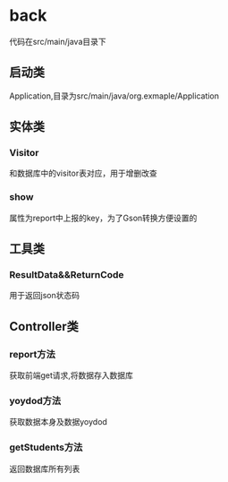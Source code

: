 # back
代码在src/main/java目录下
## 启动类
Application,目录为src/main/java/org.exmaple/Application
## 实体类
### Visitor
和数据库中的visitor表对应，用于增删改查
### show
属性为report中上报的key，为了Gson转换方便设置的
## 工具类
### ResultData&&ReturnCode
用于返回json状态码
## Controller类
### report方法
获取前端get请求,将数据存入数据库
### yoydod方法
获取数据本身及数据yoydod
### getStudents方法
返回数据库所有列表

